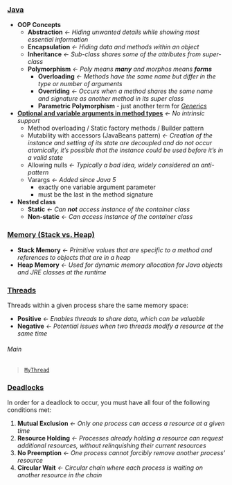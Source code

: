 ### [Java](https://en.wikipedia.org/wiki/Java_syntax)
- **OOP Concepts**
    - **Abstraction** *&larr; Hiding unwanted details while showing most essential information*
    - **Encapsulation** *&larr; Hiding data and methods within an object*
    - **Inheritance** *&larr; Sub-class shares some of the attributes from super-class*
    - **Polymorphism** *&larr; Poly means **many** and morphos means **forms***
        - **Overloading** *&larr; Methods have the same name but differ in the type or number of arguments*
        - **Overriding** *&larr; Occurs when a method shares the same name and signature as another method in its super class*
        - **Parametric Polymorphism** - just another term for *[Generics](http://www.angelikalanger.com/GenericsFAQ/JavaGenericsFAQ.html)*
- **[Optional and variable arguments in method types](https://stackify.com/optional-parameters-java/)** *&larr; No intrinsic support*
    - Method overloading / Static factory methods / Builder pattern
    - Mutability with accessors (JavaBeans pattern) *&larr; Creation of the instance and setting of its state are decoupled and do not occur atomically, it’s possible that the instance could be used before it’s in a valid state*
    - Allowing nulls *&larr; Typically a bad idea, widely considered an anti-pattern*
    - Varargs *&larr; Added since Java 5*
        - exactly one variable argument parameter
        - must be the last in the method signature
- **Nested class**
    - **Static** *&larr; Can **not** access instance of the container class*
    - **Non-static** *&larr; Can access instance of the container class*

### [Memory (Stack vs. Heap)](https://www.baeldung.com/java-stack-heap)
- **Stack Memory** *&larr; Primitive values that are specific to a method and references to objects that are in a heap*
- **Heap Memory** *&larr; Used for dynamic memory allocation for Java objects and JRE classes at the runtime*

### [Threads](https://en.wikipedia.org/wiki/Java_concurrency)
Threads within a given process share the same memory space:
- **Positive** *&larr; Enables threads to share data, which can be valuable*
- **Negative** *&larr; Potential issues when two threads modify a resource at the same time*
###### Main
>[`MyThread`](./src/main/java/MyThread.java)

### [Deadlocks](https://en.wikipedia.org/wiki/Deadlock)
In order for a deadlock to occur, you must have all four of the following conditions met:
1. **Mutual Exclusion** *&larr; Only one process can access a resource at a given time*
1. **Resource Holding** *&larr; Processes already holding a resource can request additional resources, without relinquishing their current resources*
1. **No Preemption** *&larr; One process cannot forcibly remove another process' resource*
1. **Circular Wait** *&larr; Circular chain where each process is waiting on another resource in the chain*
